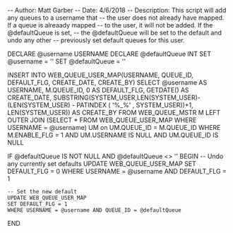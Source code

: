 -- Author: Matt Garber
-- Date: 4/6/2018
-- Description: This script will add any queues to a username that
-- the user does not already have mapped. If a queue is alreaady mapped
-- to the user, it will not be added. If the @defaultQueue is set,
-- the @defaultQueue will be set to the default and undo any other
-- previously set default queues for this user.

DECLARE @username USERNAME
DECLARE @defaultQueue INT
SET @username = ''
SET @defaultQueue = ''

INSERT INTO WEB_QUEUE_USER_MAP(USERNAME, QUEUE_ID, DEFAULT_FLG, CREATE_DATE, CREATE_BY)
SELECT @username AS USERNAME, M.QUEUE_ID, 0 AS DEFAULT_FLG, GETDATE() AS CREATE_DATE, SUBSTRING(SYSTEM_USER,LEN(SYSTEM_USER)-(LEN(SYSTEM_USER) - PATINDEX ( '%\_%' , SYSTEM_USER))+1, LEN(SYSTEM_USER)) AS CREATE_BY
FROM WEB_QUEUE_MSTR M
LEFT OUTER JOIN (SELECT * FROM WEB_QUEUE_USER_MAP WHERE USERNAME = @username) UM on UM.QUEUE_ID = M.QUEUE_ID
WHERE M.ENABLE_FLG = 1 AND UM.USERNAME IS NULL AND UM.QUEUE_ID IS NULL

IF @defaultQueue IS NOT NULL AND @defaultQueue <> ''
BEGIN
	-- Undo any currently set defaults
	UPDATE WEB_QUEUE_USER_MAP
	SET DEFAULT_FLG = 0
	WHERE USERNAME = @username AND DEFAULT_FLG = 1

	-- Set the new default
	UPDATE WEB_QUEUE_USER_MAP
	SET DEFAULT_FLG = 1
	WHERE USERNAME = @username AND QUEUE_ID = @defaultQueue
END
